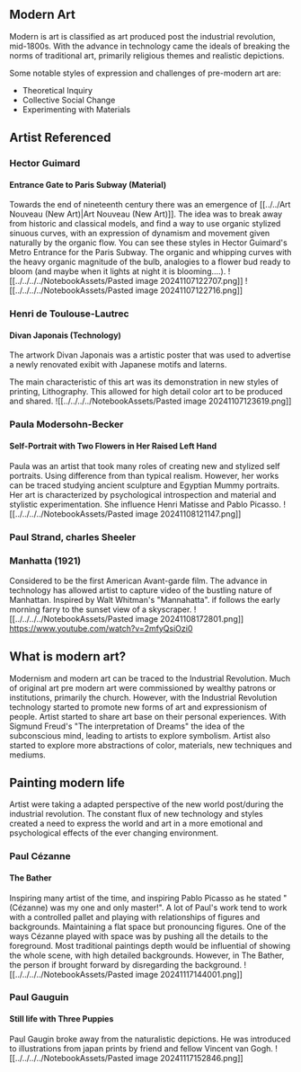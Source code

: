 ## Modern Art
Modern is art is classified as art produced post the industrial revolution, mid-1800s. With the advance in technology came the ideals of breaking the norms of traditional art, primarily religious themes and realistic depictions. 

Some notable styles of expression and challenges of pre-modern art are:
* Theoretical Inquiry
* Collective Social Change
* Experimenting with Materials

## Artist Referenced

### Hector Guimard
#### Entrance Gate to Paris Subway (Material)
Towards the end of nineteenth century there was an emergence of [[../../Art Nouveau (New Art)|Art Nouveau (New Art)]]. The idea was to break away from historic and classical models, and find a way to use organic stylized sinuous curves, with an expression of dynamism and movement given naturally by the organic flow. You can see these styles in Hector Guimard's Metro Entrance for the Paris Subway. The organic and whipping curves with the heavy organic magnitude of the bulb, analogies to a flower bud ready to bloom (and maybe when it lights at night it is blooming....). 
![[../../../../NotebookAssets/Pasted image 20241107122707.png]]
![[../../../../NotebookAssets/Pasted image 20241107122716.png]]

### Henri de Toulouse-Lautrec
#### Divan Japonais (Technology)
The artwork Divan Japonais was a artistic poster that was used to advertise a newly renovated exibit with Japanese motifs and laterns.

The main characteristic of this art was its demonstration in new styles of printing, Lithography. This allowed for high detail color art to be produced and shared.
![[../../../../NotebookAssets/Pasted image 20241107123619.png]]

### Paula Modersohn-Becker
#### Self-Portrait with Two Flowers in Her Raised Left Hand
Paula was an artist that took many roles of creating new and stylized self portraits. Using difference from than typical realism. However, her works can be traced studying ancient sculpture and Egyptian Mummy portraits. Her art is characterized by psychological introspection and material and stylistic experimentation. She influence Henri Matisse and Pablo Picasso.
![[../../../../NotebookAssets/Pasted image 20241108121147.png]]
### Paul Strand, charles Sheeler
### Manhatta (1921)

Considered to be the first American Avant-garde film. The advance in technology has allowed artist to capture video of the bustling nature of Manhattan. Inspired by Walt Whitman's "Mannahatta". if follows the early morning farry to the sunset view of a skyscraper. 
![[../../../../NotebookAssets/Pasted image 20241108172801.png]]
https://www.youtube.com/watch?v=2mfyQsiOzi0

## What is modern art?
Modernism and modern art can be traced to the Industrial Revolution. Much of original art pre modern art were commissioned by wealthy patrons or institutions, primarily the church. However, with the Industrial Revolution technology started to promote new forms of art and expressionism of people. Artist started to share art base on their personal experiences. With Sigmund Freud's "The interpretation of Dreams" the idea of the subconscious mind, leading to artists to explore symbolism. Artist also started to explore more abstractions of color, materials, new techniques and mediums.

## Painting modern life
Artist were taking a adapted perspective of the new world post/during the industrial revolution. The constant flux of new technology and styles created a need to express the world and art in a more emotional and psychological effects of the ever changing environment. 

### Paul Cézanne
#### The Bather
Inspiring many artist of the time, and inspiring Pablo Picasso as he stated "(Cézanne) was my one and only master!". A lot of Paul's work tend to work with a controlled pallet and playing with relationships of figures and backgrounds. Maintaining a flat space but pronouncing figures. One of the ways Cézanne played with space was by pushing all the details to the foreground. Most traditional paintings depth would be influential of showing the whole scene, with high detailed backgrounds. However, in The Bather, the person if brought forward by disregarding the background.
![[../../../../NotebookAssets/Pasted image 20241117144001.png]]

### Paul Gauguin
#### Still life with Three Puppies
Paul Gaugin broke away from the naturalistic depictions. He was introduced to illustrations from japan prints by friend and fellow Vincent van Gogh. 
![[../../../../NotebookAssets/Pasted image 20241117152846.png]]